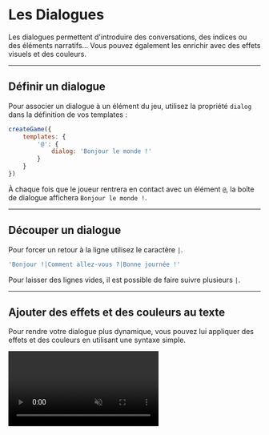 <script>
import Aside from '../../../lib/ui/Doc/Aside.svelte'
import Emoji from '../../../lib/ui/Doc/Emoji.svelte'
</script>

# <Emoji src="💬"/> Les Dialogues

Les dialogues permettent d'introduire des conversations, des indices ou des éléments narratifs... Vous pouvez également les enrichir avec des effets visuels et des couleurs.

---

## <Emoji src="✏️"/> Définir un dialogue

Pour associer un dialogue à un élément du jeu, utilisez la propriété `dialog` dans la définition de vos templates :

```javascript
createGame({
	templates: {
		'@': {
			dialog: 'Bonjour le monde !'
		}
	}
})
```

À chaque fois que le joueur rentrera en contact avec un élément `@`, la boîte de dialogue affichera `Bonjour le monde !`.

---

## <Emoji src="⛓️‍💥"/> Découper un dialogue

Pour forcer un retour à la ligne utilisez le caractère `|`.

```js
'Bonjour !|Comment allez-vous ?|Bonne journée !'
```

<Aside variant="Note">
Pour laisser des lignes vides, il est possible de faire suivre plusieurs <code>|</code>.
</Aside>

---

## <Emoji src="💥"/> Ajouter des effets et des couleurs au texte

Pour rendre votre dialogue plus dynamique, vous pouvez lui appliquer des effets et des couleurs en utilisant une syntaxe simple.

<video src="/doc/dialog-fx.webm" autoplay loop muted playsinline/>

### Effets

| Effet                | Syntaxe         | Description                       |
| -------------------- | --------------- | --------------------------------- |
| Vague verticale      | `~votre texte~` | Lettres qui montent et descendent |
| Vague horizontale    | `_votre texte_` | Lettres qui ondulent latéralement |
| Secousse aléatoire   | `votre %texte%` | Tremblement désordonné            |
| Secousse horizontale | `votre =texte=` | Tremblement gauche-droite         |
| Secousse verticale   | `votre ^texte^` | Tremblement haut-bas              |
| Clignotement         | `votre °texte°` | Apparition-dispariton             |

### Couleurs

Pour appliquer une couleur, encadrez le texte avec `<n>`, où `n` correspond à l’index de la couleur dans [votre palette](/fr/doc/configuration/couleurs#personnalisation-de-la-palette) :

```js
'<3>Texte bleu<3> '
```

Il est possible de combiner une couleur avec un effet.

```js
'~<2>Texte gris avec un mouvement de vague<2>~'
```

## <Emoji src="🫥"/> Afficher des caractères spéciaux

Si vous souhaitez afficher un caractère réservé (comme `%`, `~`, `_`, `^`, `=`, `°` ), précédez-le de deux antislash `\` :

```js
'Il ne me reste que 56\\% de batterie'
```

affichera :

_Il ne me reste que 56% de batterie_
